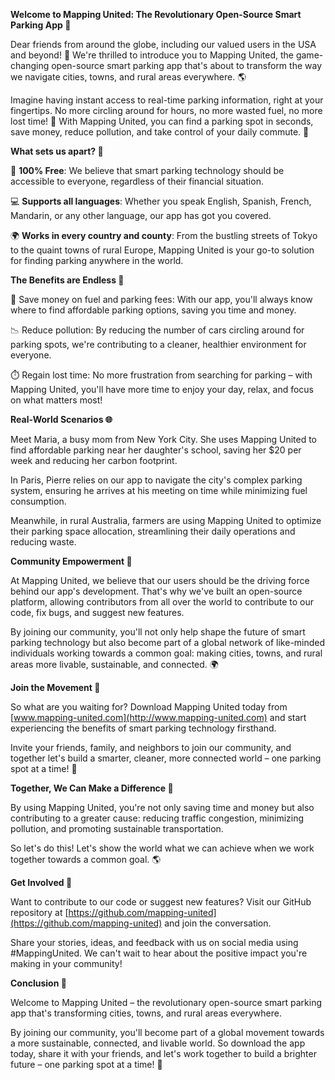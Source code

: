 **Welcome to Mapping United: The Revolutionary Open-Source Smart Parking App 🚀**

Dear friends from around the globe, including our valued users in the USA and beyond! 👋 We're thrilled to introduce you to Mapping United, the game-changing open-source smart parking app that's about to transform the way we navigate cities, towns, and rural areas everywhere. 🌎

Imagine having instant access to real-time parking information, right at your fingertips. No more circling around for hours, no more wasted fuel, no more lost time! 😬 With Mapping United, you can find a parking spot in seconds, save money, reduce pollution, and take control of your daily commute. 🚀

**What sets us apart? 🤔**

🎉 **100% Free**: We believe that smart parking technology should be accessible to everyone, regardless of their financial situation.

💻 **Supports all languages**: Whether you speak English, Spanish, French, Mandarin, or any other language, our app has got you covered.

🌍 **Works in every country and county**: From the bustling streets of Tokyo to the quaint towns of rural Europe, Mapping United is your go-to solution for finding parking anywhere in the world.

**The Benefits are Endless 🤯**

💸 Save money on fuel and parking fees: With our app, you'll always know where to find affordable parking options, saving you time and money.

📉 Reduce pollution: By reducing the number of cars circling around for parking spots, we're contributing to a cleaner, healthier environment for everyone.

⏱️ Regain lost time: No more frustration from searching for parking – with Mapping United, you'll have more time to enjoy your day, relax, and focus on what matters most!

**Real-World Scenarios 🌐**

Meet Maria, a busy mom from New York City. She uses Mapping United to find affordable parking near her daughter's school, saving her $20 per week and reducing her carbon footprint.

In Paris, Pierre relies on our app to navigate the city's complex parking system, ensuring he arrives at his meeting on time while minimizing fuel consumption.

Meanwhile, in rural Australia, farmers are using Mapping United to optimize their parking space allocation, streamlining their daily operations and reducing waste.

**Community Empowerment 🌟**

At Mapping United, we believe that our users should be the driving force behind our app's development. That's why we've built an open-source platform, allowing contributors from all over the world to contribute to our code, fix bugs, and suggest new features.

By joining our community, you'll not only help shape the future of smart parking technology but also become part of a global network of like-minded individuals working towards a common goal: making cities, towns, and rural areas more livable, sustainable, and connected. 🌍

**Join the Movement 🚀**

So what are you waiting for? Download Mapping United today from [www.mapping-united.com](http://www.mapping-united.com) and start experiencing the benefits of smart parking technology firsthand.

Invite your friends, family, and neighbors to join our community, and together let's build a smarter, cleaner, more connected world – one parking spot at a time! 🌟

**Together, We Can Make a Difference 💚**

By using Mapping United, you're not only saving time and money but also contributing to a greater cause: reducing traffic congestion, minimizing pollution, and promoting sustainable transportation.

So let's do this! Let's show the world what we can achieve when we work together towards a common goal. 🌎

**Get Involved 🔧**

Want to contribute to our code or suggest new features? Visit our GitHub repository at [https://github.com/mapping-united](https://github.com/mapping-united) and join the conversation.

Share your stories, ideas, and feedback with us on social media using #MappingUnited. We can't wait to hear about the positive impact you're making in your community!

**Conclusion 🌟**

Welcome to Mapping United – the revolutionary open-source smart parking app that's transforming cities, towns, and rural areas everywhere.

By joining our community, you'll become part of a global movement towards a more sustainable, connected, and livable world. So download the app today, share it with your friends, and let's work together to build a brighter future – one parking spot at a time! 🌟